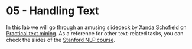 # 05 - Handling Text

In this lab we will go through an amusing slidedeck by [Xanda Schofield](http://www.cs.cornell.edu/~xanda/) on [Practical text mining](http://www.cs.cornell.edu/courses/cs4300/2016sp/Slides/Lecture16.pdf).
As a reference for other text-related tasks, you can check the slides of the [Stanford NLP course](https://web.stanford.edu/~jurafsky/NLPCourseraSlides.html).

